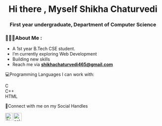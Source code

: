 <h1 align="center">Hi there  , Myself Shikha Chaturvedi</h1>
<h3 align="center">First year undergraduate, Department of Computer Science</h3>



<h3 align="left">👩🏼‍💻About Me :</h3>

- A 1st year B.Tech CSE student.
- I’m currently exploring Web Development 
- Building new skills 
- Reach me via **shikhachaturvedi465@gmail.com**
 

💻Programming Languages I can work with:

C <br>
C++<br>
HTML <br>




📝Connect with me on my Social Handles

<a href="http://www.linkedin.com/in/shikha-chaturvedi-990817212">
    <img align="left" alt="Shikha Chaturvedi | Linkedin" width="24px" src="https://github.com/TheDudeThatCode/TheDudeThatCode/blob/master/Assets/Linkedin.svg" />
  </a>
   <a href="https://twitter.com/ShikhaC11407577">
    <img align="left" alt="selfcares321 | Twitter" width="26px" src="https://github.com/TheDudeThatCode/TheDudeThatCode/blob/master/Assets/Twitter.svg" />
</a> 
  

<br>
<br>
<br>
<!---
SHIKHACH22/SHIKHACH22 is a ✨ special ✨ repository because its `README.md` (this file) appears on your GitHub profile.
You can click the Preview link to take a look at your changes.
--->
